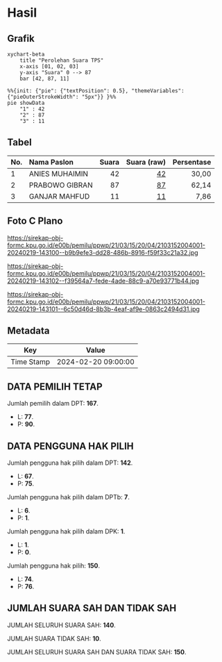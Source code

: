 # Hasil

## Grafik

```mermaid
xychart-beta
    title "Perolehan Suara TPS"
    x-axis [01, 02, 03]
    y-axis "Suara" 0 --> 87
    bar [42, 87, 11]
```

```mermaid
%%{init: {"pie": {"textPosition": 0.5}, "themeVariables": {"pieOuterStrokeWidth": "5px"}} }%%
pie showData
    "1" : 42
    "2" : 87
    "3" : 11
```

## Tabel

| No. | Nama Paslon    | Suara | Suara (raw) | Persentase |
|:--- |:-------------- | -----:| -----------:| ----------:|
| 1   | ANIES MUHAIMIN | 42    | [42][p-1]   | 30,00      |
| 2   | PRABOWO GIBRAN | 87    | [87][p-2]   | 62,14      |
| 3   | GANJAR MAHFUD  | 11    | [11][p-3]   | 7,86       |


[p-1]: https://github.com/gigit-pemilu/pemilu-2024-21-kepulauan-riau/blob/main/pilpres/hitung-suara/sub/21-kepulauan-riau/sub/03-natuna/sub/15-bunguran-timur-laut/sub/2004-pengadah/sub/001-tps/sub/paslon-1.txt
[p-2]: https://github.com/gigit-pemilu/pemilu-2024-21-kepulauan-riau/blob/main/pilpres/hitung-suara/sub/21-kepulauan-riau/sub/03-natuna/sub/15-bunguran-timur-laut/sub/2004-pengadah/sub/001-tps/sub/paslon-2.txt
[p-3]: https://github.com/gigit-pemilu/pemilu-2024-21-kepulauan-riau/blob/main/pilpres/hitung-suara/sub/21-kepulauan-riau/sub/03-natuna/sub/15-bunguran-timur-laut/sub/2004-pengadah/sub/001-tps/sub/paslon-3.txt

## Foto C Plano

https://sirekap-obj-formc.kpu.go.id/e00b/pemilu/ppwp/21/03/15/20/04/2103152004001-20240219-143100--b9b9efe3-dd28-486b-8916-f59f33c21a32.jpg

https://sirekap-obj-formc.kpu.go.id/e00b/pemilu/ppwp/21/03/15/20/04/2103152004001-20240219-143102--f39564a7-fede-4ade-88c9-a70e93771b44.jpg

https://sirekap-obj-formc.kpu.go.id/e00b/pemilu/ppwp/21/03/15/20/04/2103152004001-20240219-143101--6c50d46d-8b3b-4eaf-af9e-0863c2494d31.jpg


## Metadata

| Key        | Value               |
| ---------- | ------------------- |
| Time Stamp | 2024-02-20 09:00:00 |


## DATA PEMILIH TETAP

Jumlah pemilih dalam DPT: **167**.
 * L: **77**.
 * P: **90**.

## DATA PENGGUNA HAK PILIH

Jumlah pengguna hak pilih dalam DPT: **142**.
 * L: **67**.
 * P: **75**.

Jumlah pengguna hak pilih dalam DPTb: **7**.
 * L: **6**.
 * P: **1**.

Jumlah pengguna hak pilih dalam DPK: **1**.
 * L: **1**.
 * P: **0**.

Jumlah pengguna hak pilih: **150**.
 * L: **74**.
 * P: **76**.

## JUMLAH SUARA SAH DAN TIDAK SAH

JUMLAH SELURUH SUARA SAH: **140**.

JUMLAH SUARA TIDAK SAH: **10**.

JUMLAH SELURUH SUARA SAH DAN SUARA TIDAK SAH: **150**.


